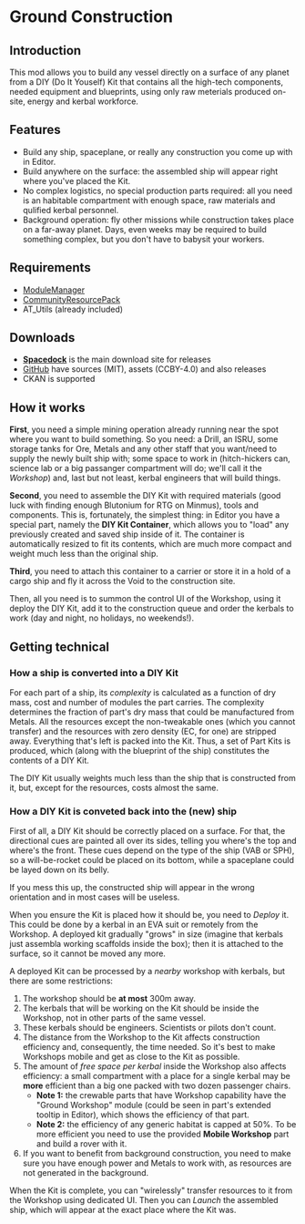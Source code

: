 # Ground Construction

## Introduction

This mod allows you to build any vessel directly on a surface of any planet from a DIY (Do It Youself) Kit that contains all the high-tech components, needed equipment and blueprints, using only raw meterials produced on-site, energy and kerbal workforce.

## Features

* Build any ship, spaceplane, or really any construction you come up with in Editor.
* Build anywhere on the surface: the assembled ship will appear right where you've placed the Kit.
* No complex logistics, no special production parts required: all you need is an habitable compartment with enough space, raw materials and qulified kerbal personnel.
* Background operation: fly other missions while construction takes place on a far-away planet. Days, even weeks may be required to build something complex, but you don't have to babysit your workers.

## Requirements

* [ModuleManager](http://forum.kerbalspaceprogram.com/index.php?/topic/50533-121)
* [CommunityResourcePack](http://forum.kerbalspaceprogram.com/index.php?/topic/83007-12)
* AT_Utils (already included)

## Downloads

* [**Spacedock**]() is the main download site for releases
* [GitHub](https://github.com/allista/GroundConstruction) have sources (MIT), assets (CCBY-4.0) and also releases
* CKAN is supported

## How it works

**First**, you need a simple mining operation already running near the spot where you want to build something. So you need: a Drill, an ISRU, some storage tanks for Ore, Metals and any other staff that you want/need to supply the newly built ship with; some space to work in (hitch-hickers can, science lab or a big passanger compartment will do; we'll call it the *Workshop*) and, last but not least, kerbal engineers that will build things.

**Second**, you need to assemble the DIY Kit with required materials (good luck with finding enough Blutonium for RTG on Minmus), tools and components. This is, fortunately, the simplest thing: in Editor you have a special part, namely the **DIY Kit Container**, which allows you to "load" any previously created and saved ship inside of it. The container is automatically resized to fit its contents, which are much more compact and weight much less than the original ship.

**Third**, you need to attach this container to a carrier or store it in a hold of a cargo ship and fly it across the Void to the construction site.

Then, all you need is to summon the control UI of the Workshop, using it deploy the DIY Kit, add it to the construction queue and order the kerbals to work (day and night, no holidays, no weekends!).

## Getting technical

### How a ship is converted into a DIY Kit

For each part of a ship, its *complexity* is calculated as a function of dry mass, cost and number of modules the part carries. The complexity determines the fraction of part's dry mass that could be manufactured from Metals. All the resources except the non-tweakable ones (which you cannot transfer) and the resources with zero density (EC, for one) are stripped away. Everything that's left is packed into the Kit. Thus, a set of Part Kits is produced, which (along with the blueprint of the ship) constitutes the contents of a DIY Kit.

The DIY Kit usually weights much less than the ship that is constructed from it, but, except for the resources, costs almost the same.

### How a DIY Kit is conveted back into the (new) ship

First of all, a DIY Kit should be correctly placed on a surface. For that, the directional cues are painted all over its sides, telling you where's the top and where's the front. These cues depend on the type of the ship (VAB or SPH), so a will-be-rocket could be placed on its bottom, while a spaceplane could be layed down on its belly.

If you mess this up, the constructed ship will appear in the wrong orientation and in most cases will be useless.

When you ensure the Kit is placed how it should be, you need to *Deploy* it. This could be done by a kerbal in an EVA suit or remotely from the Workshop. A deployed kit gradually "grows" in size (imagine that kerbals just assembla working scaffolds inside the box); then it is attached to the surface, so it cannot be moved any more.

A deployed Kit can be processed by a *nearby* workshop with kerbals, but there are some restrictions:

1. The workshop should be **at most** 300m away.
2. The kerbals that will be working on the Kit should be inside the Workshop, not in other parts of the same vessel.
3. These kerbals should be engineers. Scientists or pilots don't count.
4. The distance from the Workshop to the Kit affects construction efficiency and, consequently, the time needed. So it's best to make Workshops mobile and get as close to the Kit as possible.
5. The amount of *free space per kerbal* inside the Workshop also affects efficiency: a small compartment with a place for a single kerbal may be **more** efficient than a big one packed with two dozen passenger chairs.
	* **Note 1:** the crewable parts that have Workshop capability have the "Ground Workshop" module (could be seen in part's extended tooltip in Editor), which shows the efficiency of that part.
	* **Note 2:** the efficiency of any generic habitat is capped at 50%. To be more efficient you need to use the provided **Mobile Workshop** part and build a rover with it.
6. If you want to benefit from background construction, you need to make sure you have enough power and Metals to work with, as resources are not generated in the background.

When the Kit is complete, you can "wirelessly" transfer resources to it from the Workshop using dedicated UI. Then you can *Launch* the assembled ship, which will appear at the exact place where the Kit was.